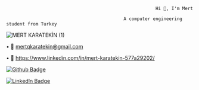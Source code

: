                                                             Hi 👋, I'm Mert
                                      
                                                A computer engineering student from Turkey
                                                
![MERT KARATEKİN (1)](https://user-images.githubusercontent.com/80035118/226667985-d4219639-fe40-46d2-aefb-5d6abc41c8f3.png)

      
• 📧 mertqkaratekin@gmail.com                                                

• 📌 https://www.linkedin.com/in/mert-karatekin-577a29202/

[![Github Badge](https://img.shields.io/badge/-Github-000?style=quare&labelColor=000&logo=Github&logoColor=white&link=link)](https://github.com/mertkaratekin) 

[![Linkedln Badge](https://img.shields.io/badge/-Linkedln-C13584?style=flat-quare&labelColor=C13584&logo=instagram&logoColor=white&link=link)](https://www.linkedin.com/in/mert-karatekin-577a29202/) 




